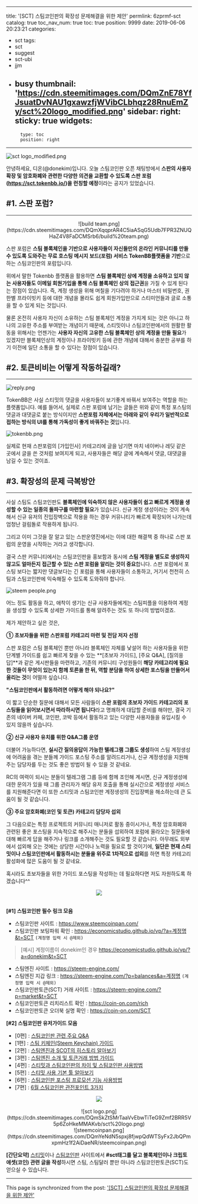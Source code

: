 
---
title: '[SCT] 스팀코인판의 확장성 문제해결을 위한 제안'
permlink: 6zprmf-sct
catalog: true
toc_nav_num: true
toc: true
position: 9999
date: 2019-06-06 20:23:21
categories:
- sct
tags:
- sct
- suggest
- sct-ubi
- jjm
- busy
thumbnail: 'https://cdn.steemitimages.com/DQmZnE78YfJsuatDvNAU1gxawzfjWVibCLbhqz28RnuEmZy/sct%20logo_modified.png'
sidebar:
    right:
        sticky: true
widgets:
    -
        type: toc
        position: right
---


![sct logo_modified.png](https://cdn.steemitimages.com/DQmZnE78YfJsuatDvNAU1gxawzfjWVibCLbhqz28RnuEmZy/sct%20logo_modified.png)

안녕하세요, 디온(@donekim)입니다. 오늘 스팀코인판 오픈 채팅방에서 **스판의 사용자 확장 및 암호화폐와 관련한 다양한 의견을 교환할 수 있도록 스판 포럼(https://sct.tokenbb.io/)을 런칭할 예정**이라는 공지가 있었습니다. 


## #1. 스판 포럼?
---

<center>![build team.png](https://cdn.steemitimages.com/DQmXqqprAR4C5iaASqG5Udb7FPR3ZNUQHaZ4V8FaDCMSrb6/build%20team.png)</center>

스판 포럼은 **스팀 블록체인을 기반으로 사용자들이 자신들만의 온라인 커뮤니티를 만들 수 있도록 도와주는 무료 호스팅 메시지 보드(포럼) 서비스 TokenBB플랫폼을 기반**으로 하는 스팀코인판의 포럼입니다.

위에서 말한 Tokenbb 플랫폼을 활용하면 **스팀 블록체인 상에 계정을 소유하고 있지 않는 사용자들도 이메일 회원가입을 통해 스팀 블록체인 상의 접근권**을 가질 수 있게 된다는 장점이 있습니다. 즉, 계정 생성을 위해 며칠을 기다려야 하거나 마스터 비밀번호, 권한별 프라이빗키 등에 대한 개념을 몰라도 쉽게 회원가입만으로 스티미언들과 글로 소통을 할 수 있게 되는 것입니다.

물론 온전히 사용자 자신이 소유하는 스팀 블록체인 계정을 가지게 되는 것은 아니고 하나의 고유한 주소를 부여받는 개념이기 때문에, 스티밋이나 스팀코인판에서의 원활한 활동을 위해서는 언젠가는 **사용자 자신의 고유한 스팀 블록체인 상의 계정을 만들 필요**가 있겠지만 블록체인상의 계정이나 프라이빗키 등에 관한 개념에 대해서 충분한 공부를 하기 이전에 일단 소통을 할 수 있다는 장점이 있습니다.

## #2. 토큰비비는 어떻게 작동하길래?
---


![reply.png](https://cdn.steemitimages.com/DQmf2GvoDwAR9xQgm9gszya9qGhcxNgAKmbXEuBW5ysadh1/reply.png)

TokenBB은 사실 스티밋의 댓글을 사용자들이 보기좋게 바꿔서 보여주는 역할을 하는 플랫폼입니다. 예를 들어서, 실제로 스판 포럼에 남기는 글들은 위와 같이 특정 포스팅의 댓글과 대댓글로 붙는 방식이지만 **스판포럼 자체에서는 아래와 같이 우리가 일반적으로 접하는 방식의 UI를 통해 가독성이 좋게 바꿔주는 것**입니다. 

![tokenbb.png](https://cdn.steemitimages.com/DQmdB9ADxQ5meE5ANYw5Z7s1x8RDmQmyuYgf21Se9g6EHmD/tokenbb.png)

실제로 현재 스판포럼의 [가입인사] 카테고리에 글을 남기면 마치 네이버나 레딧 같은 곳에서 글을 쓴 것처럼 보여지게 되고, 사용자들은 해당 글에 계속해서 댓글, 대댓글을 남길 수 있는 것이죠.

## #3. 확장성의 문제 극복방안
---
사실 스팀도 스팀코인판도 **블록체인에 익숙하지 않은 사용자들이 쉽고 빠르게 계정을 생성할 수 있는 일종의 돌파구를 마련할 필요**가 있습니다. 신규 계정 생성이라는 것이 계속해서 신규 유저의 진입장벽으로 작용을 하는 경우 커뮤니티가 빠르게 확장되어 나가는데 엄청난 걸림돌로 작용하게 됩니다. 

그리고 이미 그것을 잘 알고 있는 스판운영진에서는 이에 대한 해결책 중 하나로 스판 포럼의 운영을 시작하는 거라고 생각합니다. 

결국 스판 커뮤니티에서는 스팀코인판을 홍보함과 동시에 **스팀 계정을 별도로 생성하지 않고도 얼마든지 접근할 수 있는 스판 포럼을 알리는 것이 중요**합니다. 스판 포럼에서 포스팅 보다는 짧지만 댓글보다는 긴 포럼을 통해 사용자들이 소통하고, 거기서 천천히 스팀과 스팀코인판에 익숙해질 수 있도록 도와줘야 합니다.

![steem people.png](https://cdn.steemitimages.com/DQme8RoyMHEuSeB11is57ZrchMc7WJTKMEbwjresmj4JGDZ/steem%20people.png)

어느 정도 활동을 하고, 애착이 생기는 신규 사용자들에게는 스팀피플을 이용하여 계정을 생성할 수 있도록 상세한 가이드를 통해 알려주는 것도 또 하나의 방법이겠죠.

제가 제안하고 싶은 것은,

**① 초보자들을 위한 스판포럼 카테고리 마련 및 전담 저자 선정**

스판 포럼은 스팀 블록체인 뿐만 아니라 블록체인 자체를 낯설어 하는 사용자들을 위한 단계별 가이드를 쉽고 빠르게 찾을 수 있는 **[초보자 가이드], [주요 Q&A], [질의응답]**과 같은 게시판들을 마련하고, 기존의 커뮤니티 구성원들이 **해당 카테고리에 필요한 것들이 무엇이 있는지 함께 토론을 한 뒤, 역할 분담을 하여 상세한 포스팅을 만들어서 올리는 것**이 어떨까 싶습니다.  

**"스팀코인판에서 활동하려면 어떻게 해야 되나요?"**

이 짧고 단순한 질문에 대해서 모든 사람들이 **스판 포럼의 초보자 가이드 카테고리의 포스팅들을 읽어보시면서 따라하시면 됩니다**라고 명쾌하게 대답할 준비를 해야만, 결국 기존의 네이버 카페, 코인판, 코박 등에서 활동하고 있는 다양한 사용자들을 유입시킬 수 있지 않을까 싶습니다. 

**② 신규 사용자 유치를 위한 Q&A그룹 운영**

더불어 가능하다면, **실시간 질의응답이 가능한 텔레그램 그룹도 생성**하여 스팀 계정생성에 어려움을 겪는 분들께 가이드 포스팅 주소를 알려드리거나, 신규 계정생성을 지원해주는 담당자를 두는 것도 좋은 방법이 될 수 있을 것 같네요. 

RC의 여력이 되시는 분들이 텔레그램 그룹 등에 함께 조인해 계시면, 신규 계정생성에 대한 문의가 있을 때 그룹 관리자가 해당 유저 호출을 통해 실시간으로 계정생성 서비스를 지원해준다면 이 또한 스티밋과 스팀코인판 계정생성의 진입장벽을 해소하는데 큰 도움이 될 것 같습니다. 

**③ 주요 암호화폐(코인 및 토큰) 카테고리 담당자 섭외**

그 다음으로는 특정 프로젝트의 커뮤니티 매니저로 활동 중이시거나, 특정 암호화폐와 관련된 좋은 포스팅을 지속적으로 해주시는 분들을 섭외하여 포럼에 올라오는 질문들에 대해 빠르게 답을 해주거나 링크를 소개해주는 것도 필요할 것 같습니다. 아무래도 외부에서 섭외해 오는 것에는 상당한 시간이나 노력을 필요로 할 것이기에, **일단은 현재 스티밋이나 스팀코인판에서 활동하시는 분들을 위주로 1차적으로 섭외**를 하면 특정 카테고리 활성화에 많은 도움이 될 것 같네요.


혹시라도 초보자들을 위한 가이드 포스팅을 작성하는 데 필요하다면 저도 자원하도록 하겠습니다^^




<center><img src='https://i.imgur.com/SAXfzqa.png' /></center><br />


**[#1] 스팀코인판 필수 링크 모음**

- 스팀코인판 사이트 : https://www.steemcoinpan.com/
- 스팀코인판 보팅파워 확인 : https://economicstudio.github.io/vp/?a=계정명&t=SCT `(계정명 입력 시 @제외)`
> [예시] 계정이름이 donekim인 경우 https://economicstudio.github.io/vp/?a=donekim&t=SCT
- 스팀엔진 사이트 : https://steem-engine.com/
- 스팀엔진 지갑 링크 : https://steem-engine.com/?p=balances&a=계정명 `(계정명 입력 시 @제외)`
- 스팀코인판토큰(SCT) 거래 사이트 : https://steem-engine.com/?p=market&t=SCT
- 스팀코인판토큰 리치리스트 확인 : https://coin-on.com/rich
- 스팀코인판토큰 오더북 실명 확인 : https://coin-on.com/SCT


**[#2] 스팀코인판 유저가이드 모음**

- [0편] : [스팀코인판 관련 주요 Q&A](https://www.steemcoinpan.com/sct/@donekim/sct-q-and-a)
- [1편] : [스팀 키체인(Steem Keychain) 가이드](https://www.steemcoinpan.com/sct/@donekim/sct-1-steem-keychain)
- [2편] : [스팀엔진과 SCOT의 히스토리 알아보기](https://www.steemcoinpan.com/sct/@donekim/sct-2-scot)
- [3편] : [스팀엔진 소개 및 토큰거래 방법 가이드](https://steemit.com/steemengine/@donekim/1551985452874-steem-engine-dex-------)
- [4편] : [스티밋과 스팀코인판의 차이 및 스팀코인판 사용방법](https://www.steemcoinpan.com/sct/@donekim/sct-3-and)
- [5편] : [스티밋 사용 기본 툴 알아보기](https://www.steemcoinpan.com/sct/@donekim/sct-4)
- [6편] : [스팀코인판 포스팅 프로모션 기능 사용방법](https://www.steemcoinpan.com/sct/@donekim/2mdnsf-sct)
- [7편] : [6월 스팀코인판 관전포인트 3가지](https://www.steemcoinpan.com/sct/@donekim/sct-6-3)

<center><img src='https://i.imgur.com/SAXfzqa.png' /></center><br />

<center>![sct logo.png](https://cdn.steemitimages.com/DQmSkZtSMrTaaVvEbwTiTeG9Zmf2BRR5V5p6ZoHkeMMAKvb/sct%20logo.png)</center>
<center>![steemcoinpan.png](https://cdn.steemitimages.com/DQmYeNdN5spxj8fjwpQdWTSyFx2JbQPmxpmHz1f2AiDaeNR/steemcoinpan.png)</center>

**[간단요약]** [스티밋](https://www.steemit.com)이나 [스팀코인판](https://www.steemcoinpan.com/) 사이트에서 **#sct태그를 달고 블록체인이나 크립토애셋(코인) 관련 글을 작성**하시면 스팀, 스팀달러 뿐만 아니라 스팀코인판토큰(SCT)도 얻으실 수 있습니다.

- - -

This page is synchronized from the post: ['[SCT] 스팀코인판의 확장성 문제해결을 위한 제안'](https://steemit.com/@donekim/6zprmf-sct)
